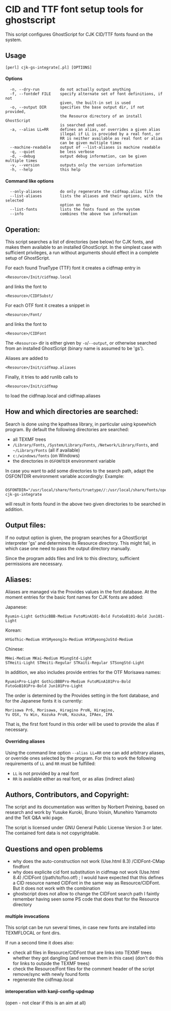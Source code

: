 CID and TTF font setup tools for ghostscript
============================================

This script configures GhostScript for CJK CID/TTF fonts found
on the system.

Usage
-----

`````
[perl] cjk-gs-integrate[.pl] [OPTIONS]
`````

#### Options ####

`````
  -n, --dry-run         do not actually output anything
  -f, --fontdef FILE    specify alternate set of font definitions, if not
                        given, the built-in set is used
  -o, --output DIR      specifies the base output dir, if not provided,
                        the Resource directory of an install GhostScript
                        is searched and used.
  -a, --alias LL=RR     defines an alias, or overrides a given alias
                        illegal if LL is provided by a real font, or
                        RR is neither available as real font or alias
                        can be given multiple times
  --machine-readable    output of --list-aliases is machine readable
  -q, --quiet           be less verbose
  -d, --debug           output debug information, can be given multiple times
  -v, --version         outputs only the version information
  -h, --help            this help

`````

#### Command like options ####

`````
  --only-aliases        do only regenerate the cidfmap.alias file 
  --list-aliases        lists the aliases and their options, with the selected
                        option on top
  --list-fonts          lists the fonts found on the system
  --info                combines the above two information
`````


Operation:
----------

This script searches a list of directories (see below) for CJK fonts,
and makes them available to an installed GhostScript. In the simplest
case with sufficient privileges, a run without arguments should effect
in a complete setup of GhostScript.

For each found TrueType (TTF) font it creates a cidfmap entry in

    <Resource>/Init/cidfmap.local

and links the font to

    <Resource>/CIDFSubst/

For each OTF font it creates a snippet in

    <Resource>/Font/

and links the font to 

    <Resource>/CIDFont

The `<Resource>` dir is either given by `-o`/`--output`, or otherwise searched
from an installed GhostScript (binary name is assumed to be 'gs').

Aliases are added to 

    <Resource>/Init/cidfmap.aliases

Finally, it tries to add runlib calls to

    <Resource>/Init/cidfmap

to load the cidfmap.local and cidfmap.aliases

How and which directories are searched:
---------------------------------------

  Search is done using the kpathsea library, in particular using kpsewhich
  program. By default the following directories are searched:
  - all TEXMF trees
  - `/Library/Fonts`, `/System/Library/Fonts`, `/Network/Library/Fonts`, and
    `~/Library/Fonts` (all if available)
  - `c:/windows/fonts` (on Windows)
  - the directories in `OSFONTDIR` environment variable

In case you want to add some directories to the search path, adapt the
OSFONTDIR environment variable accordingly: Example:

`````
    OSFONTDIR="/usr/local/share/fonts/truetype//:/usr/local/share/fonts/opentype//" cjk-gs-integrate
`````

will result in fonts found in the above two given directories to be
searched in addition.

Output files:
-------------

  If no output option is given, the program searches for a GhostScript
  interpreter 'gs' and determines its Resource directory. This might
  fail, in which case one need to pass the output directory manually.

  Since the program adds files and link to this directory, sufficient
  permissions are necessary.

Aliases:
--------

Aliases are managed via the Provides values in the font database.
At the moment entries for the basic font names for CJK fonts
are added:

Japanese:

    Ryumin-Light GothicBBB-Medium FutoMinA101-Bold FutoGoB101-Bold Jun101-Light

Korean:

    HYGoThic-Medium HYSMyeongJo-Medium HYSMyeongJoStd-Medium

Chinese:

    MHei-Medium MKai-Medium MSungStd-Light 
    STHeiti-Light STHeiti-Regular STKaiti-Regular STSongStd-Light

In addition, we also includes provide entries for the OTF Morisawa names:

    RyuminPro-Light GothicBBBPro-Medium FutoMinA101Pro-Bold
    FutoGoB101Pro-Bold Jun101Pro-Light

The order is determined by the Provides setting in the font database,
and for the Japanese fonts it is currently:

    Morisawa Pr6, Morisawa, Hiragino ProN, Hiragino, 
    Yu OSX, Yu Win, Kozuka ProN, Kozuka, IPAex, IPA

That is, the first font found in this order will be used to provide the
alias if necessary.

#### Overriding aliases ####

Using the command line option `--alias LL=RR` one can add arbitrary aliases,
or override ones selected by the program. For this to work the following
requirements of `LL` and `RR` must be fulfilled:
  * `LL` is not provided by a real font
  * `RR` is available either as real font, or as alias (indirect alias)


Authors, Contributors, and Copyright:
-------------------------------------

The script and its documentation was written by Norbert Preining, based
on research and work by Yusuke Kuroki, Bruno Voisin, Munehiro Yamamoto
and the TeX Q&A wiki page.

The script is licensed under GNU General Public License Version 3 or later.
The contained font data is not copyrightable.


Questions and open problems
----------------------------

* why does the auto-construction not work (Use.html 8.3)
	/CIDFont-CMap findfont
* why does explicite cid font substitution in cidfmap not work (Use.html 8.4)
	/CIDFont (/path/to/foo.otf) ;
  I would have expected that this defines a CID resource named CIDFont
  in the same way as Resource/CIDFont.
  But it does not work with the combination
* ghostscript does not allow to change the CIDFont search path
	I faintly remember having seen some PS code that does that
	for the Resource directory


#### multiple invocations ####

This script can be run several times, in case new fonts are installed
into TEXMFLOCAL or font dirs.

If run a second time it does also:
- check all files in Resource/CIDFont that are links into TEXMF trees
  whether they got dangling (and remove them in this case)
  (don't do this for links to outside the TEXMF trees)
- check the Resource/Font files for the comment header of the script
  remove/sync with newly found fonts
- regenerate the cidfmap.local


#### interoperation with kanji-config-updmap ####

(open - not clear if this is an aim at all)

